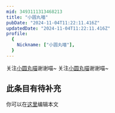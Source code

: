 ```yaml
---
mid: 3493111313468213
title: "小圆丸喵"
pubDate: "2024-11-04T11:22:11.416Z"
updatedDate: "2024-11-04T11:22:11.416Z"
profile:
  {
    Nickname: ["小圆丸喵"],
  }
---
```


关注[小圆丸喵](https://space.bilibili.com/3493111313468213)谢谢喵~ 关注[小圆丸喵](https://space.bilibili.com/3493111313468213)谢谢喵~

## 此条目有待补充
你可以在[这里](https://github.com/Yuhanawa/VTuber.ICU/edit/master/src/content/v/小圆丸喵/index.md)编辑本文
